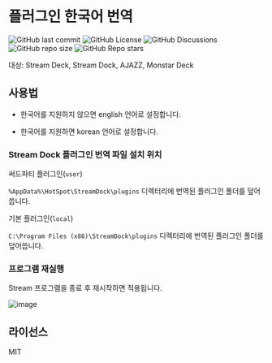 # 플러그인 한국어 번역
![GitHub last commit](https://img.shields.io/github/last-commit/DevAnyKR/StreamDock.Plugins-Korean)
![GitHub License](https://img.shields.io/github/license/devanykr/StreamDock.Plugins-Korean)
![GitHub Discussions](https://img.shields.io/github/discussions/devanykr/StreamDock.Plugins-Korean)
![GitHub repo size](https://img.shields.io/github/repo-size/devanykr/StreamDock.Plugins-Korean)
![GitHub Repo stars](https://img.shields.io/github/stars/devanykr/StreamDock.Plugins-Korean?style=plastic&label=%E2%AD%90)

대상: Stream Deck, Stream Dock, AJAZZ, Monstar Deck

## 사용법

* 한국어를 지원하지 않으면 english 언어로 설정합니다.

* 한국어를 지원하면 korean 언어로 설정합니다.

### Stream Dock 플러그인 번역 파일 설치 위치

써드파티 플러그인(`user`)

`%AppData%\HotSpot\StreamDock\plugins` 디렉터리에 번역된 플러그인 폴더를 덮어씁니다.

기본 플러그인(`local`)

`C:\Program Files (x86)\StreamDock\plugins` 디렉터리에 번역된 플러그인 폴더를 덮어씁니다.

### 프로그램 재실행

Stream 프로그램을 종료 후 재시작하면 적용됩니다.

![image](https://github.com/DevelopmentAnything/StreamDeckPlugin-Korean/assets/110871727/ea5b116a-a48a-4dba-92b6-bc30b6c0d74e)


## 라이선스

MIT
